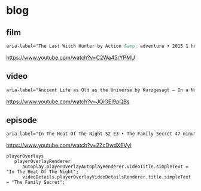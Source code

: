 # blog

## film

~~~html
aria-label="The Last Witch Hunter by Action &amp; adventure • 2015 1 hour, 46 minutes"
~~~

https://www.youtube.com/watch?v=C2Wa45rYPMU

## video

~~~html
aria-label="Ancient Life as Old as the Universe by Kurzgesagt – In a Nutshell 3,592,942 views 4 days ago 11 minutes, 26 seconds"
~~~

https://www.youtube.com/watch?v=JOiGEI9pQBs

## episode

~~~html
aria-label="In The Heat Of The Night S2 E3 • The Family Secret 47 minutes"
~~~

https://www.youtube.com/watch?v=2ZcDwdXEVyI

~~~
playerOverlays
   playerOverlayRenderer
      autoplay.playerOverlayAutoplayRenderer.videoTitle.simpleText = "In The Heat Of The Night";
      videoDetails.playerOverlayVideoDetailsRenderer.title.simpleText = "The Family Secret";
~~~
